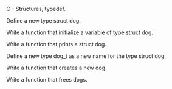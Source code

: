 C - Structures, typedef.

Define a new type struct dog.

Write a function that initialize a variable of type struct dog.

Write a function that prints a struct dog.

Define a new type dog_t as a new name for the type struct dog.

Write a function that creates a new dog.

Write a function that frees dogs.
